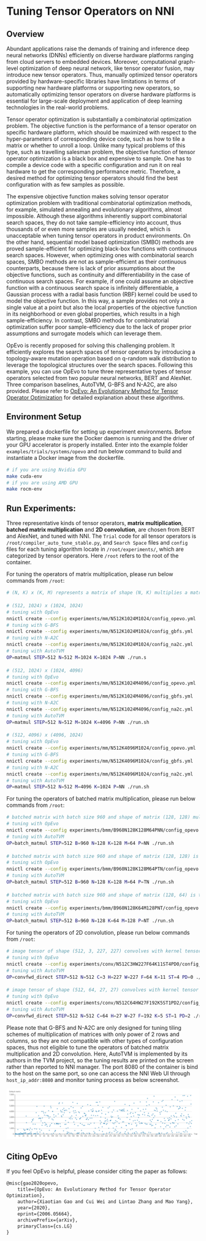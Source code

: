 # Tuning Tensor Operators on NNI

## Overview

Abundant applications raise the demands of training and inference deep neural networks (DNNs) efficiently on diverse hardware platforms ranging from cloud servers to embedded devices. Moreover, computational graph-level optimization of deep neural network, like tensor operator fusion, may introduce new tensor operators. Thus, manually optimized tensor operators provided by hardware-specific libraries have limitations in terms of supporting new hardware platforms or supporting new operators, so automatically optimizing tensor operators on diverse hardware platforms is essential for large-scale deployment and application of deep learning technologies in the real-world problems.

Tensor operator optimization is substantially a combinatorial optimization problem. The objective function is the performance of a tensor operator on specific hardware platform, which should be maximized with respect to the hyper-parameters of corresponding device code, such as how to tile a matrix or whether to unroll a loop. Unlike many typical problems of this type, such as travelling salesman problem, the objective function of tensor operator optimization is a black box and expensive to sample. One has to compile a device code with a specific configuration and run it on real hardware to get the corresponding performance metric. Therefore, a desired method for optimizing tensor operators should find the best configuration with as few samples as possible.

The expensive objective function makes solving tensor operator optimization problem with traditional combinatorial optimization methods, for example, simulated annealing and evolutionary algorithms, almost impossible. Although these algorithms inherently support combinatorial search spaces, they do not take sample-efficiency into account,
thus thousands of or even more samples are usually needed, which is unacceptable when tuning tensor operators in product environments. On the other hand, sequential model based optimization (SMBO) methods are proved sample-efficient for optimizing black-box functions with continuous search spaces. However, when optimizing ones with combinatorial search spaces, SMBO methods are not as sample-efficient as their continuous counterparts, because there is lack of prior assumptions about the objective functions, such as continuity and differentiability in the case of continuous search spaces. For example, if one could assume an objective function with a continuous search space is infinitely differentiable, a Gaussian process with a radial basis function (RBF) kernel could be used to model the objective function. In this way, a sample provides not only a single value at a point but also the local properties of the objective function in its neighborhood or even global properties,
which results in a high sample-efficiency. In contrast, SMBO methods for combinatorial optimization suffer poor sample-efficiency due to the lack of proper prior assumptions and surrogate models which can leverage them.

OpEvo is recently proposed for solving this challenging problem. It efficiently explores the search spaces of tensor operators by introducing a topology-aware mutation operation based on q-random walk distribution to leverage the topological structures over the search spaces. Following this example, you can use OpEvo to tune three representative types of tensor operators selected from two popular neural networks, BERT and AlexNet. Three comparison baselines, AutoTVM, G-BFS and N-A2C, are also provided. Please refer to [OpEvo: An Evolutionary Method for Tensor Operator Optimization](https://arxiv.org/abs/2006.05664) for detailed explanation about these algorithms.

## Environment Setup

We prepared a dockerfile for setting up experiment environments. Before starting, please make sure the Docker daemon is running and the driver of your GPU accelerator is properly installed. Enter into the example folder `examples/trials/systems/opevo` and run below command to build and instantiate a Docker image from the dockerfile.
```bash
# if you are using Nvidia GPU
make cuda-env
# if you are using AMD GPU
make rocm-env
```

## Run Experiments:

Three representative kinds of tensor operators, **matrix multiplication**, **batched matrix multiplication** and **2D convolution**, are chosen from BERT and AlexNet, and tuned with NNI. The `Trial` code for all tensor operators is `/root/compiler_auto_tune_stable.py`, and `Search Space` files and `config` files for each tuning algorithm locate in `/root/experiments/`, which are categorized by tensor operators. Here `/root` refers to the root of the container.

For tuning the operators of matrix multiplication, please run below commands from `/root`:
```bash
# (N, K) x (K, M) represents a matrix of shape (N, K) multiplies a matrix of shape (K, M)

# (512, 1024) x (1024, 1024)
# tuning with OpEvo
nnictl create --config experiments/mm/N512K1024M1024/config_opevo.yml
# tuning with G-BFS
nnictl create --config experiments/mm/N512K1024M1024/config_gbfs.yml
# tuning with N-A2C
nnictl create --config experiments/mm/N512K1024M1024/config_na2c.yml
# tuning with AutoTVM
OP=matmul STEP=512 N=512 M=1024 K=1024 P=NN ./run.s

# (512, 1024) x (1024, 4096)
# tuning with OpEvo
nnictl create --config experiments/mm/N512K1024M4096/config_opevo.yml
# tuning with G-BFS
nnictl create --config experiments/mm/N512K1024M4096/config_gbfs.yml
# tuning with N-A2C
nnictl create --config experiments/mm/N512K1024M4096/config_na2c.yml
# tuning with AutoTVM
OP=matmul STEP=512 N=512 M=1024 K=4096 P=NN ./run.sh

# (512, 4096) x (4096, 1024)
# tuning with OpEvo
nnictl create --config experiments/mm/N512K4096M1024/config_opevo.yml
# tuning with G-BFS
nnictl create --config experiments/mm/N512K4096M1024/config_gbfs.yml
# tuning with N-A2C
nnictl create --config experiments/mm/N512K4096M1024/config_na2c.yml
# tuning with AutoTVM
OP=matmul STEP=512 N=512 M=4096 K=1024 P=NN ./run.sh
```

For tuning the operators of batched matrix multiplication, please run below commands from `/root`:
```bash
# batched matrix with batch size 960 and shape of matrix (128, 128) multiplies batched matrix with batch size 960 and shape of matrix (128, 64)
# tuning with OpEvo
nnictl create --config experiments/bmm/B960N128K128M64PNN/config_opevo.yml
# tuning with AutoTVM
OP=batch_matmul STEP=512 B=960 N=128 K=128 M=64 P=NN ./run.sh

# batched matrix with batch size 960 and shape of matrix (128, 128) is transposed first and then multiplies batched matrix with batch size 960 and shape of matrix (128, 64)
# tuning with OpEvo
nnictl create --config experiments/bmm/B960N128K128M64PTN/config_opevo.yml
# tuning with AutoTVM
OP=batch_matmul STEP=512 B=960 N=128 K=128 M=64 P=TN ./run.sh

# batched matrix with batch size 960 and shape of matrix (128, 64) is transposed first and then right multiplies batched matrix with batch size 960 and shape of matrix (128, 64).
# tuning with OpEvo
nnictl create --config experiments/bmm/B960N128K64M128PNT/config_opevo.yml
# tuning with AutoTVM
OP=batch_matmul STEP=512 B=960 N=128 K=64 M=128 P=NT ./run.sh
```

For tuning the operators of 2D convolution, please run below commands from `/root`:
```bash
# image tensor of shape (512, 3, 227, 227) convolves with kernel tensor of shape (64, 3, 11, 11) with stride 4 and padding 0
# tuning with OpEvo
nnictl create --config experiments/conv/N512C3HW227F64K11ST4PD0/config_opevo.yml
# tuning with AutoTVM
OP=convfwd_direct STEP=512 N=512 C=3 H=227 W=227 F=64 K=11 ST=4 PD=0 ./run.sh

# image tensor of shape (512, 64, 27, 27) convolves with kernel tensor of shape (192, 64, 5, 5) with stride 1 and padding 2
# tuning with OpEvo
nnictl create --config experiments/conv/N512C64HW27F192K5ST1PD2/config_opevo.yml
# tuning with AutoTVM
OP=convfwd_direct STEP=512 N=512 C=64 H=27 W=27 F=192 K=5 ST=1 PD=2 ./run.sh
```

Please note that G-BFS and N-A2C are only designed for tuning tiling schemes of multiplication of matrices with only power of 2 rows and columns, so they are not compatible with other types of configuration spaces, thus not eligible to tune the operators of batched matrix multiplication and 2D convolution. Here, AutoTVM is implemented by its authors in the TVM project, so the tuning results are printed on the screen rather than reported to NNI manager. The port 8080 of the container is bind to the host on the same port, so one can access the NNI Web UI through `host_ip_addr:8080` and monitor tuning process as below screenshot.

<img src="../../../examples/trials/systems/opevo/screenshot.png" />

## Citing OpEvo

If you feel OpEvo is helpful, please consider citing the paper as follows:
```
@misc{gao2020opevo,
    title={OpEvo: An Evolutionary Method for Tensor Operator Optimization},
    author={Xiaotian Gao and Cui Wei and Lintao Zhang and Mao Yang},
    year={2020},
    eprint={2006.05664},
    archivePrefix={arXiv},
    primaryClass={cs.LG}
}
```
